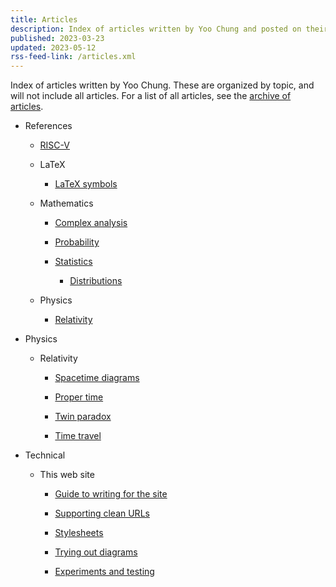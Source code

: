 ```yaml
---
title: Articles
description: Index of articles written by Yoo Chung and posted on their personal web site.
published: 2023-03-23
updated: 2023-05-12
rss-feed-link: /articles.xml
---
```


Index of articles written by Yoo Chung.
These are organized by topic, and will not include all articles.
For a list of all articles, see the [archive of articles](/article/archive).

*   References

    *   [RISC-V](/article/reference/hardware/riscv/)

    *   LaTeX

        *   [LaTeX symbols](/article/reference/latex/symbols)

    *   Mathematics

        *   [Complex analysis](/article/reference/math/analysis/complex)

        *   [Probability](/article/reference/math/probability)

        *   [Statistics](/article/reference/math/statistics/)
        
            *   [Distributions](/article/reference/math/statistics/distributions)
            
    *   Physics
    
        *   [Relativity](/article/reference/physics/relativity/)

*   Physics

    *   Relativity

        *   [Spacetime diagrams](/article/physics/relativity/spacetime-diagrams)

        *   [Proper time](/article/physics/relativity/proper-time/)

        *   [Twin paradox](/article/physics/relativity/paradox/twin/)
        
        *   [Time travel](/article/physics/relativity/superluminal/)

*   Technical

    *   This web site

        *   [Guide to writing for the site](/article/technical/website/guide)

        *   [Supporting clean URLs](/article/technical/website/extensionless)

        *   [Stylesheets](/article/technical/website/styles/)

        *   [Trying out diagrams](/article/technical/website/diagrams/trying-out)

        *   [Experiments and testing](/article/technical/website/experiments/)

